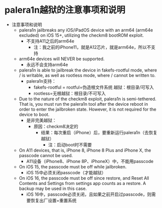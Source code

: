 # palera1n越狱的注意事项和说明

* 注意事项和说明
  * palera1n jailbreaks any iOS/iPadOS device with an arm64 (arm64e excluded) on iOS 15+, utilizing the checkm8 bootROM exploit.
    * 不支持A11之后的arm64e
      * 注：我之前的iPhone11，就是A12芯片，就是arm64e，所以不支持
  * arm64e devices will NEVER be supported.
    * 永远不会支持arm64e
  * palera1n is able to jailbreak the device in fakefs-rootful mode, where / is writable, as well as rootless mode, where / cannot be written to.
    * palera1n支持：
      * fakefs-rootful = rootful=伪造根文件系统 越狱：根目录/可写入
      * rootless=无根越狱：根目录/不可写入
  * Due to the nature of the checkm8 exploit, palera1n is semi-tethered. That is, you must run the palera1n tool after the device reboot in order to enter the jailbroken state. However, it is not required for the device to boot.
    * 是非完美越狱：
      * 原因：checkm8决定的
        * 结果：每次重启（iPhone）后，要重新运行palera1n（去恢复越狱）
          * 注：启动boot时不需要
  * On A11 devices, that is, iPhone 8, iPhone 8 Plus and iPhone X, the passcode cannot be used.
    * A11设备（iPhone8、iPhone 8P、iPhoneX）中，不能用passcode
  * On iOS 15, the passcode must be off while jailbroken.
    * iOS 15中必须关闭passcode（才能越狱）
  * On iOS 16, the passcode must be off since restore, and Reset All Contents and Settings from settings app counts as a restore. A backup may be used in this case.
    * iOS 16中，passcode必须关闭，且如果之前开启过passcode，则需要恢复出厂设置=重置系统
